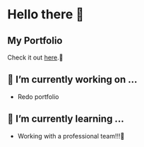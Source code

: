 # Hello there 👋

## My Portfolio
Check it out [here](https://jaaguil2.github.io/).:telescope:

## 🔭 I’m currently working on ...
- Redo portfolio

##  🌱 I’m currently learning ...
- Working with a professional team!!!:office:
